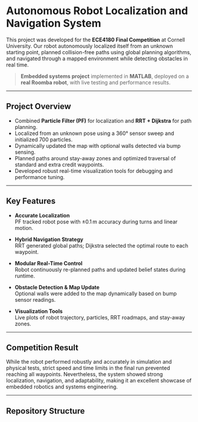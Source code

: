 # Autonomous Robot Localization and Navigation System

This project was developed for the **ECE4180 Final Competition** at Cornell University. Our robot autonomously localized itself from an unknown starting point, planned collision-free paths using global planning algorithms, and navigated through a mapped environment while detecting obstacles in real time.

> **Embedded systems project** implemented in **MATLAB**, deployed on a **real Roomba robot**, with live testing and performance results.

---

## Project Overview

- Combined **Particle Filter (PF)** for localization and **RRT + Dijkstra** for path planning.
- Localized from an unknown pose using a 360° sensor sweep and initialized 700 particles.
- Dynamically updated the map with optional walls detected via bump sensing.
- Planned paths around stay-away zones and optimized traversal of standard and extra credit waypoints.
- Developed robust real-time visualization tools for debugging and performance tuning.

---

## Key Features

- **Accurate Localization**  
  PF tracked robot pose with ±0.1 m accuracy during turns and linear motion.

- **Hybrid Navigation Strategy**  
  RRT generated global paths; Dijkstra selected the optimal route to each waypoint.

- **Modular Real-Time Control**  
  Robot continuously re-planned paths and updated belief states during runtime.

- **Obstacle Detection & Map Update**  
  Optional walls were added to the map dynamically based on bump sensor readings.

- **Visualization Tools**  
  Live plots of robot trajectory, particles, RRT roadmaps, and stay-away zones.

---

## Competition Result

While the robot performed robustly and accurately in simulation and physical tests, strict speed and time limits in the final run prevented reaching all waypoints. Nevertheless, the system showed strong localization, navigation, and adaptability, making it an excellent showcase of embedded robotics and systems engineering.

---

## Repository Structure 

